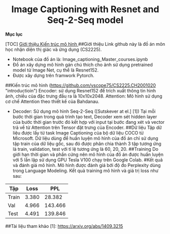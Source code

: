 <center><h1>Image Captioning with Resnet and Seq-2-Seq model</h1></center>

**Mục lục**



[TOC]
[Giới thiệu ](https://github.com/yscope75/CS2225.CH2001020 "introduction")
[Kiến trúc mô hình ](https://github.com/yscope75/CS2225.CH2001020 "model-arch")
##Giới thiệu 
Link github này là đồ án môn học nhận diện thị giác và ứng dụng (CS2225).
- Notebook của đồ án là: Image_captioning_Master_courses.ipynb
- Đồ án xây dựng mô hình gán chú thích cho ảnh sử dụng pretrained model từ Image Net, cụ thể là Resnet152.
- Được xây dựng trên framwork Pytorch. 

##Kiến trúc mô hình (https://github.com/yscope75/CS2225.CH2001020 "introductioin")
Encoder: sử dụng Resnet152 để trích xuất thông tin hình ảnh, chiều của đặc trưng đầu ra là 10x10x2048.
Attention: Mô hình sử dụng cơ chế Attention theo thiết kế của Bahdanau.
- Decoder: Sử dụng mô hình Seq-2-Seq  ([Sutskever at el.] [1])
Tại mỗi bước thời gian trong quá trình tạo text, Decoder xem sét hidden layer của bước thời gian trước đó kết hợp với input tại bước đang xét và vector trả về từ Attention trên Tensor đặt trưng của Encoder.
##Dữ liệu
Tập dữ liệu được lấy từ task Image Captioning của bộ dữ liệu COCO từ Microsoft.
Dữ liệu dùng để huấn luyện mô hình của đồ án chỉ sử dụng tập train của dữ liệu gốc, sau đó được phân chia thành 3 tập tương ứng là train, validation, test với tỉ lệ tương ứng là 60, 20, 20.
##Training
Do giới hạn thời gian và phần cứng nên mô hình của đồ án được huấn luyện với 5 lần lập sử dụng GPU Tesla V100 chạy trên Google Colab.
#Kết quả và đánh giá mô hình.
Mô hình được đánh giá bới độ đo Perplexity dùng trong Language Modeling.
Kết quả training mô hình và giá trị loss như sau:

Tập  | Loss | PPL
------------- | ------------- | ------------- 
Train | 3.380 | 28.382 
Val | 4.966 | 143.466
Test | 4.491 | 139.846

##Tài liệu tham khảo 
[1]: https://arxiv.org/abs/1409.3215
